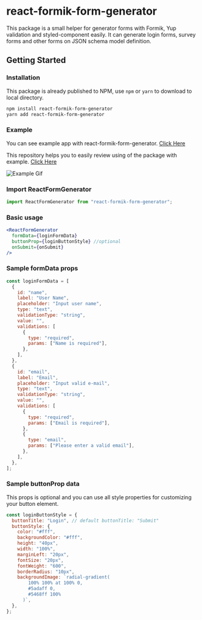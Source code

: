 # react-formik-form-generator

This package is a small helper for generator forms with Formik, Yup validation and styled-component easily. It can generate login forms, survey forms and other forms on JSON schema model definition.

## Getting Started

### Installation

This package is already published to NPM, use `npm` or `yarn` to download to local directory.

```bash
npm install react-formik-form-generator
yarn add react-formik-form-generator
```

### Example

You can see example app with react-formik-form-generator.
[Click Here](https://react-formik-form-generator.herokuapp.com/)

This repository helps you to easily review using of the package with example.
[Click Here](https://github.com/Hkc1673/react-formik-form-generator-example#readme)

![Example Gif](example.gif)

### Import ReactFormGenerator

```javascript
import ReactFormGenerator from "react-formik-form-generator";
```

### Basic usage

```jsx
<ReactFormGenerator
  formData={loginFormData}
  buttonProp={loginButtonStyle} //optional
  onSubmit={onSubmit}
/>
```

### Sample formData props

```javascript
const loginFormData = [
  {
    id: "name",
    label: "User Name",
    placeholder: "Input user name",
    type: "text",
    validationType: "string",
    value: "",
    validations: [
      {
        type: "required",
        params: ["Name is required"],
      },
    ],
  },
  {
    id: "email",
    label: "Email",
    placeholder: "Input valid e-mail",
    type: "text",
    validationType: "string",
    value: "",
    validations: [
      {
        type: "required",
        params: ["Email is required"],
      },
      {
        type: "email",
        params: ["Please enter a valid email"],
      },
    ],
  },
];
```

### Sample buttonProp data

This props is optional and you can use all style properties for customizing your button element.

```javascript
const loginButtonStyle = {
  buttonTitle: "Login", // default buttonTitle: "Submit"
  buttonStyle: {
    color: "#fff",
    backgroundColor: "#fff",
    height: "40px",
    width: "100%",
    marginLeft: "20px",
    fontSize: "20px",
    fontWeight: "600",
    borderRadius: "10px",
    backgroundImage: `radial-gradient(
        100% 100% at 100% 0,
        #5adaff 0,
        #5468ff 100%
      )`,
  },
};
```
